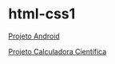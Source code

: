 
# html-css1


 <a href= "https://lucashv68.github.io/HTML-CSS/CSS%20-%20Modulo%202/Projeto%20android/android.html" target="_blank"> Projeto Android</a>
 
 <a href= "https://lucashv68.github.io/calculadora-cientifica1/calculadora.html" target="_blank">Projeto Calculadora Científica</a>

